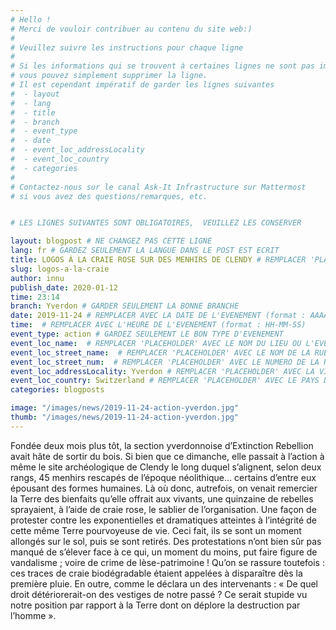 ```yaml
---
# Hello !
# Merci de vouloir contribuer au contenu du site web:)
#
# Veuillez suivre les instructions pour chaque ligne
#
# Si les informations qui se trouvent à certaines lignes ne sont pas importantes
# vous pouvez simplement supprimer la ligne.
# Il est cependant impératif de garder les lignes suivantes
#  - layout
#  - lang
#  - title
#  - branch
#  - event_type
#  - date
#  - event_loc_addressLocality
#  - event_loc_country
#  - categories
#
# Contactez-nous sur le canal Ask-It Infrastructure sur Mattermost
# si vous avez des questions/remarques, etc.


# LES LIGNES SUIVANTES SONT OBLIGATOIRES,  VEUILLEZ LES CONSERVER

layout: blogpost # NE CHANGEZ PAS CETTE LIGNE
lang: fr # GARDEZ SEULEMENT LA LANGUE DANS LE POST EST ECRIT
title: LOGOS À LA CRAIE ROSE SUR DES MENHIRS DE CLENDY # REMPLACER 'PLACEHOLDER' AVEC LE TITRE DE VOTRE POST
slug: logos-a-la-craie
author: innu
publish_date: 2020-01-12
time: 23:14
branch: Yverdon # GARDER SEULEMENT LA BONNE BRANCHE
date: 2019-11-24 # REMPLACER AVEC LA DATE DE L'EVENEMENT (format : AAAA-MM-JJ)
time:  # REMPLACER AVEC L'HEURE DE L'EVENEMENT (format : HH-MM-SS)
event_type: action # GARDEZ SEULEMENT LE BON TYPE D'EVENEMENT
event_loc_name:  # REMPLACER 'PLACEHOLDER' AVEC LE NOM DU LIEU OU L'EVENEMENT A LIEU
event_loc_street_name:  # REMPLACER 'PLACEHOLDER' AVEC LE NOM DE LA RUE OU L'EVENEMENT A LIEU
event_loc_street_num:  # REMPLACER 'PLACEHOLDER' AVEC LE NUMERO DE LA RUE OU L'EVENEMENT A LIEU
event_loc_addressLocality: Yverdon # REMPLACER 'PLACEHOLDER' AVEC LA VILLE DANS LAQUELLE L'EVENEMENT A LIEU
event_loc_country: Switzerland # REMPLACER 'PLACEHOLDER' AVEC LE PAYS DANS LAQUELLE L'EVENEMENT A LIEU
categories: blogposts

image: "/images/news/2019-11-24-action-yverdon.jpg"
thumb: "/images/news/2019-11-24-action-yverdon.jpg"
---
```


Fondée deux mois plus tôt, la section yverdonnoise d’Extinction Rebellion avait hâte de sortir du bois. Si bien que ce dimanche, elle passait à l’action à même le site archéologique de Clendy le long duquel s’alignent, selon deux rangs, 45 menhirs rescapés de l’époque néolithique… certains d’entre eux épousant des formes humaines.
Là où donc, autrefois, on venait remercier la Terre des bienfaits qu’elle offrait aux vivants, une quinzaine de rebelles sprayaient, à l’aide de craie rose, le sablier de l’organisation. Une façon de protester contre les exponentielles et dramatiques atteintes à l’intégrité de cette même Terre pourvoyeuse de vie. Ceci fait, ils se sont un moment allongés sur le sol, puis se sont retirés.
Des protestations n’ont bien sûr pas manqué de s’élever face à ce qui, un moment du moins, put faire figure de vandalisme ; voire de crime de lèse-patrimoine ! Qu’on se rassure toutefois : ces traces de craie biodégradable étaient appelées à disparaître dès la première pluie. En outre, comme le déclara un des intervenants : « De quel droit détériorerait-on des vestiges de notre passé ? Ce serait stupide vu notre position par rapport à la Terre dont on déplore la destruction par l’homme ».
